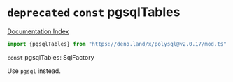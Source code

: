 # `deprecated` `const` pgsqlTables

[Documentation Index](../README.md)

```ts
import {pgsqlTables} from "https://deno.land/x/polysql@v2.0.17/mod.ts"
```

`const` pgsqlTables: SqlFactory

Use `pgsql` instead.

